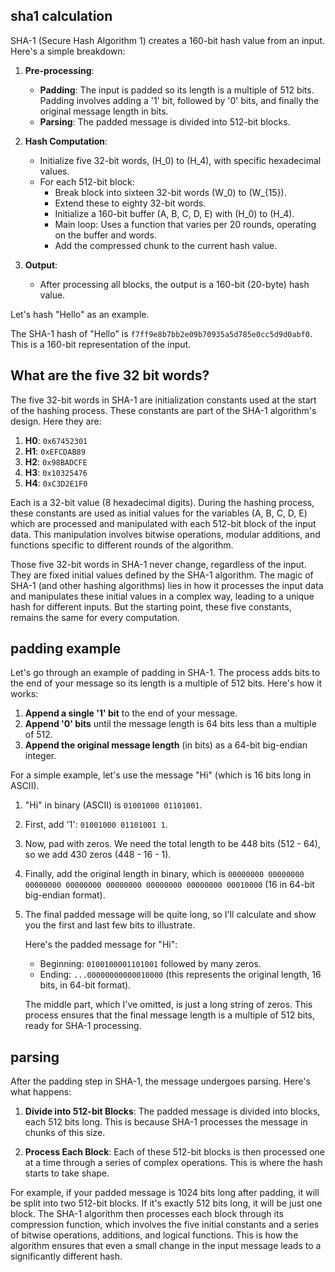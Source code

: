## sha1 calculation

SHA-1 (Secure Hash Algorithm 1) creates a 160-bit hash value from an input. Here's a simple breakdown:

1. **Pre-processing**:
   - **Padding**: The input is padded so its length is a multiple of 512 bits. Padding involves adding a '1' bit, followed by '0' bits, and finally the original message length in bits.
   - **Parsing**: The padded message is divided into 512-bit blocks.

2. **Hash Computation**:
   - Initialize five 32-bit words, \(H_0\) to \(H_4\), with specific hexadecimal values.
   - For each 512-bit block:
     - Break block into sixteen 32-bit words \(W_0\) to \(W_{15}\).
     - Extend these to eighty 32-bit words.
     - Initialize a 160-bit buffer (A, B, C, D, E) with \(H_0\) to \(H_4\).
     - Main loop: Uses a function that varies per 20 rounds, operating on the buffer and words.
     - Add the compressed chunk to the current hash value.

3. **Output**:
   - After processing all blocks, the output is a 160-bit (20-byte) hash value.

Let's hash "Hello" as an example.

The SHA-1 hash of "Hello" is `f7ff9e8b7bb2e09b70935a5d785e0cc5d9d0abf0`. This is a 160-bit representation of the input.

## What are the five 32 bit words?

The five 32-bit words in SHA-1 are initialization constants used at the start of the hashing process. These constants are part of the SHA-1 algorithm's design. Here they are:

1. **H0**: `0x67452301`
2. **H1**: `0xEFCDAB89`
3. **H2**: `0x98BADCFE`
4. **H3**: `0x10325476`
4. **H4**: `0xC3D2E1F0`

Each is a 32-bit value (8 hexadecimal digits). During the hashing process, these constants are used as initial values for the variables (A, B, C, D, E) which are processed and manipulated with each 512-bit block of the input data. This manipulation involves bitwise operations, modular additions, and functions specific to different rounds of the algorithm.

Those five 32-bit words in SHA-1 never change, regardless of the input. They are fixed initial values defined by the SHA-1 algorithm. The magic of SHA-1 (and other hashing algorithms) lies in how it processes the input data and manipulates these initial values in a complex way, leading to a unique hash for different inputs. But the starting point, these five constants, remains the same for every computation.

## padding example

Let's go through an example of padding in SHA-1. The process adds bits to the end of your message so its length is a multiple of 512 bits. Here's how it works:

1. **Append a single '1' bit** to the end of your message.
2. **Append '0' bits** until the message length is 64 bits less than a multiple of 512.
3. **Append the original message length** (in bits) as a 64-bit big-endian integer.

For a simple example, let's use the message "Hi" (which is 16 bits long in ASCII).

1. "Hi" in binary (ASCII) is `01001000 01101001`.

2. First, add '1': `01001000 01101001 1`.

3. Now, pad with zeros. We need the total length to be 448 bits (512 - 64), so we add 430 zeros (448 - 16 - 1).

4. Finally, add the original length in binary, which is `00000000 00000000 00000000 00000000 00000000 00000000 00000000 00010000` (16 in 64-bit big-endian format).

5. The final padded message will be quite long, so I'll calculate and show you the first and last few bits to illustrate.

   Here's the padded message for "Hi":

   - Beginning: `0100100001101001` followed by many zeros.
   - Ending: `...00000000000010000` (this represents the original length, 16 bits, in 64-bit format).

   The middle part, which I've omitted, is just a long string of zeros. This process ensures that the final message length is a multiple of 512 bits, ready for SHA-1 processing. 

## parsing

After the padding step in SHA-1, the message undergoes parsing. Here's what happens:

1. **Divide into 512-bit Blocks**: The padded message is divided into blocks, each 512 bits long. This is because SHA-1 processes the message in chunks of this size.

2. **Process Each Block**: Each of these 512-bit blocks is then processed one at a time through a series of complex operations. This is where the hash starts to take shape.

For example, if your padded message is 1024 bits long after padding, it will be split into two 512-bit blocks. If it's exactly 512 bits long, it will be just one block. The SHA-1 algorithm then processes each block through its compression function, which involves the five initial constants and a series of bitwise operations, additions, and logical functions. This is how the algorithm ensures that even a small change in the input message leads to a significantly different hash.